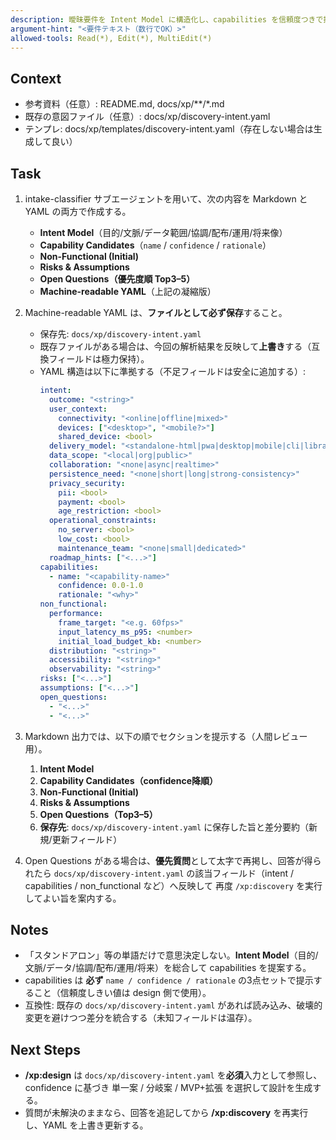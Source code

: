 ```yaml
---
description: 曖昧要件を Intent Model に構造化し、capabilities を信頼度つきで提示。結果を docs/xp/discovery-intent.yaml に永続化する。
argument-hint: "<要件テキスト（数行でOK）>"
allowed-tools: Read(*), Edit(*), MultiEdit(*)
---
```


## Context
- 参考資料（任意）: README.md, docs/xp/**/*.md
- 既存の意図ファイル（任意）: docs/xp/discovery-intent.yaml
- テンプレ: docs/xp/templates/discovery-intent.yaml（存在しない場合は生成して良い）

## Task
1. intake-classifier サブエージェントを用いて、次の内容を Markdown と YAML の両方で作成する。
   - **Intent Model**（目的/文脈/データ範囲/協調/配布/運用/将来像）
   - **Capability Candidates**（`name` / `confidence` / `rationale`）
   - **Non-Functional (Initial)**
   - **Risks & Assumptions**
   - **Open Questions（優先度順 Top3–5）**
   - **Machine-readable YAML**（上記の凝縮版）

2. Machine-readable YAML は、**ファイルとして必ず保存**すること。
   - 保存先: `docs/xp/discovery-intent.yaml`
   - 既存ファイルがある場合は、今回の解析結果を反映して**上書き**する（互換フィールドは極力保持）。
   - YAML 構造は以下に準拠する（不足フィールドは安全に追加する）:
     ```yaml
     intent:
       outcome: "<string>"
       user_context:
         connectivity: "<online|offline|mixed>"
         devices: ["<desktop>", "<mobile?>"]
         shared_device: <bool>
       delivery_model: "<standalone-html|pwa|desktop|mobile|cli|library>"
       data_scope: "<local|org|public>"
       collaboration: "<none|async|realtime>"
       persistence_need: "<none|short|long|strong-consistency>"
       privacy_security:
         pii: <bool>
         payment: <bool>
         age_restriction: <bool>
       operational_constraints:
         no_server: <bool>
         low_cost: <bool>
         maintenance_team: "<none|small|dedicated>"
       roadmap_hints: ["<...>"]
     capabilities:
       - name: "<capability-name>"
         confidence: 0.0-1.0
         rationale: "<why>"
     non_functional:
       performance:
         frame_target: "<e.g. 60fps>"
         input_latency_ms_p95: <number>
         initial_load_budget_kb: <number>
       distribution: "<string>"
       accessibility: "<string>"
       observability: "<string>"
     risks: ["<...>"]
     assumptions: ["<...>"]
     open_questions:
       - "<...>"
       - "<...>"
     ```

3. Markdown 出力では、以下の順でセクションを提示する（人間レビュー用）。
   1) **Intent Model**  
   2) **Capability Candidates（confidence降順）**  
   3) **Non-Functional (Initial)**  
   4) **Risks & Assumptions**  
   5) **Open Questions（Top3–5）**  
   6) **保存先**: `docs/xp/discovery-intent.yaml` に保存した旨と差分要約（新規/更新フィールド）

4. Open Questions がある場合は、**優先質問**として太字で再掲し、回答が得られたら
   `docs/xp/discovery-intent.yaml` の該当フィールド（intent / capabilities / non_functional など）へ反映して
   再度 `/xp:discovery` を実行してよい旨を案内する。

## Notes
- 「スタンドアロン」等の単語だけで意思決定しない。**Intent Model**（目的/文脈/データ/協調/配布/運用/将来）を総合して capabilities を提案する。
- capabilities は **必ず** `name / confidence / rationale` の3点セットで提示すること（信頼度しきい値は design 側で使用）。
- 互換性: 既存の `docs/xp/discovery-intent.yaml` があれば読み込み、破壊的変更を避けつつ差分を統合する（未知フィールドは温存）。

## Next Steps
- **/xp:design** は `docs/xp/discovery-intent.yaml` を**必須**入力として参照し、confidence に基づき
  単一案 / 分岐案 / MVP+拡張 を選択して設計を生成する。
- 質問が未解決のままなら、回答を追記してから **/xp:discovery** を再実行し、YAML を上書き更新する。

